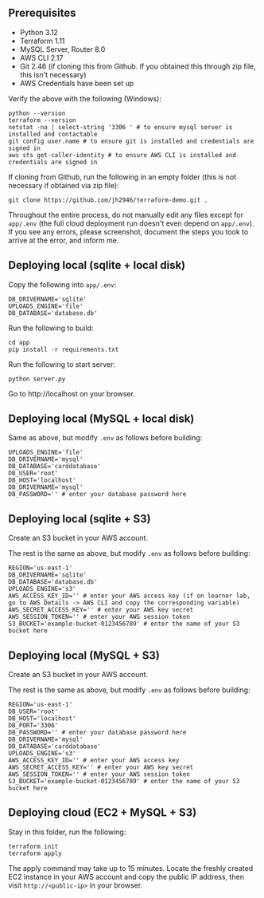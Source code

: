 ## Prerequisites

- Python 3.12
- Terraform 1.11
- MySQL Server, Router 8.0
- AWS CLI 2.17
- Git 2.46 (if cloning this from Github. If you obtained this through zip file, this isn't necessary)
- AWS Credentials have been set up

Verify the above with the following (Windows):

```
python --version
terraform --version
netstat -na | select-string '3306 ' # to ensure mysql server is installed and contactable
git config user.name # to ensure git is installed and credentials are signed in
aws sts get-caller-identity # to ensure AWS CLI is installed and credentials are signed in
```

If cloning from Github, run the following in an empty folder (this is not necessary if obtained via zip file):

```
git clone https://github.com/jh2946/terraform-demo.git .
```

Throughout the entire process, do not manually edit any files except for `app/.env` (the full cloud deployment run doesn't even depend on `app/.env`). If you see any errors, please screenshot, document the steps you took to arrive at the error, and inform me.

## Deploying local (sqlite + local disk)

Copy the following into `app/.env`:

```
DB_DRIVERNAME='sqlite'
UPLOADS_ENGINE='file'
DB_DATABASE='database.db'
```

Run the following to build:

```
cd app
pip install -r requirements.txt
```

Run the following to start server:

```
python server.py
```

Go to http://localhost on your browser.

## Deploying local (MySQL + local disk)

Same as above, but modify `.env` as follows before building:

```
UPLOADS_ENGINE='file'
DB_DRIVERNAME='mysql'
DB_DATABASE='carddatabase'
DB_USER='root'
DB_HOST='localhost'
DB_DRIVERNAME='mysql'
DB_PASSWORD='' # enter your database password here
```

## Deploying local (sqlite + S3)

Create an S3 bucket in your AWS account.

The rest is the same as above, but modify `.env` as follows before building:

```
REGION='us-east-1'
DB_DRIVERNAME='sqlite'
DB_DATABASE='database.db'
UPLOADS_ENGINE='s3'
AWS_ACCESS_KEY_ID='' # enter your AWS access key (if on learner lab, go to AWS Details -> AWS CLI and copy the corresponding variable)
AWS_SECRET_ACCESS_KEY='' # enter your AWS key secret
AWS_SESSION_TOKEN='' # enter your AWS session token
S3_BUCKET='example-bucket-0123456789' # enter the name of your S3 bucket here
```

## Deploying local (MySQL + S3)

Create an S3 bucket in your AWS account.

The rest is the same as above, but modify `.env` as follows before building:

```
REGION='us-east-1'
DB_USER='root'
DB_HOST='localhost'
DB_PORT='3306'
DB_PASSWORD='' # enter your database password here
DB_DRIVERNAME='mysql'
DB_DATABASE='carddatabase'
UPLOADS_ENGINE='s3'
AWS_ACCESS_KEY_ID='' # enter your AWS access key
AWS_SECRET_ACCESS_KEY='' # enter your AWS key secret
AWS_SESSION_TOKEN='' # enter your AWS session token
S3_BUCKET='example-bucket-0123456789' # enter the name of your S3 bucket here
```

## Deploying cloud (EC2 + MySQL + S3)

Stay in this folder, run the following:

```
terraform init
terraform apply
```

The apply command may take up to 15 minutes. Locate the freshly created EC2 instance in your AWS account and copy the public IP address, then visit `http://<public-ip>` in your browser.
